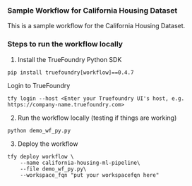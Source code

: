 ### Sample Workflow for California Housing Dataset

This is a sample workflow for the California Housing Dataset.

### Steps to run the workflow locally

1. Install the TrueFoundry Python SDK
```
pip install truefoundry[workflow]==0.4.7
``` 

Login to TrueFoundry
```
tfy login --host <Enter your Truefoundry UI's host, e.g. https://company-name.truefoundry.com>
```

2. Run the workflow locally (testing if things are working)
```
python demo_wf_py.py
```

3. Deploy the workflow
```
tfy deploy workflow \
    --name california-housing-ml-pipeline\
    --file demo_wf_py.py\
    --workspace_fqn "put your workspacefqn here"
```

